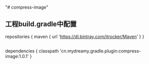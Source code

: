 "# compress-image" 
## 工程build.gradle中配置 
repositories { 
maven { url 'https://dl.bintray.com/itrocker/Maven' } 
}
## 
dependencies { 
classpath 'cn.mydreamy.gradle.plugin:compress-image:1.0.1' 
}
